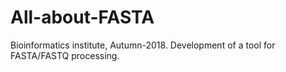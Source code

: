 # All-about-FASTA
Bioinformatics institute, Autumn-2018. Development of a tool for FASTA/FASTQ processing.
